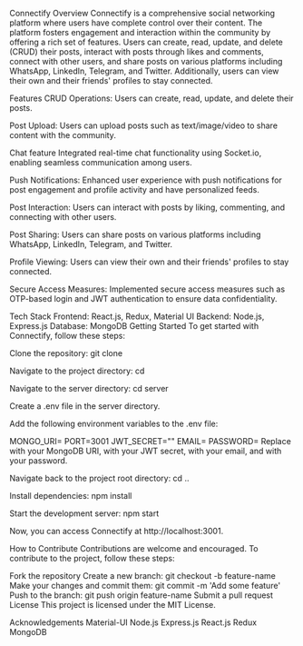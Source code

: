 Connectify
Overview
Connectify is a comprehensive social networking platform where users have complete control over their content. The platform fosters engagement and interaction within the community by offering a rich set of features. Users can create, read, update, and delete (CRUD) their posts, interact with posts through likes and comments, connect with other users, and share posts on various platforms including WhatsApp, LinkedIn, Telegram, and Twitter. Additionally, users can view their own and their friends' profiles to stay connected.

Features
CRUD Operations: Users can create, read, update, and delete their posts.

Post Upload: Users can upload posts such as text/image/video to share content with the community.

Chat feature Integrated real-time chat functionality using Socket.io, enabling seamless communication among users.

Push Notifications: Enhanced user experience with push notifications for post engagement and profile activity and have personalized feeds.

Post Interaction: Users can interact with posts by liking, commenting, and connecting with other users.

Post Sharing: Users can share posts on various platforms including WhatsApp, LinkedIn, Telegram, and Twitter.

Profile Viewing: Users can view their own and their friends' profiles to stay connected.

Secure Access Measures: Implemented secure access measures such as OTP-based login and JWT authentication to ensure data confidentiality.

Tech Stack
Frontend: React.js, Redux, Material UI
Backend: Node.js, Express.js
Database: MongoDB
Getting Started
To get started with Connectify, follow these steps:

Clone the repository: git clone <repository-url>

Navigate to the project directory: cd <project-directory>

Navigate to the server directory: cd server

Create a .env file in the server directory.

Add the following environment variables to the .env file:

MONGO_URI=<your-mongo-uri>
PORT=3001
JWT_SECRET="<your-jwt-secret>"
EMAIL=<your-email>
PASSWORD=<your-password>
Replace <your-mongo-uri> with your MongoDB URI, <your-jwt-secret> with your JWT secret, <your-email> with your email, and <your-password> with your password.

Navigate back to the project root directory: cd ..

Install dependencies: npm install

Start the development server: npm start

Now, you can access Connectify at http://localhost:3001.

How to Contribute
Contributions are welcome and encouraged. To contribute to the project, follow these steps:

Fork the repository
Create a new branch: git checkout -b feature-name
Make your changes and commit them: git commit -m 'Add some feature'
Push to the branch: git push origin feature-name
Submit a pull request
License
This project is licensed under the MIT License.

Acknowledgements
Material-UI
Node.js
Express.js
React.js
Redux
MongoDB
